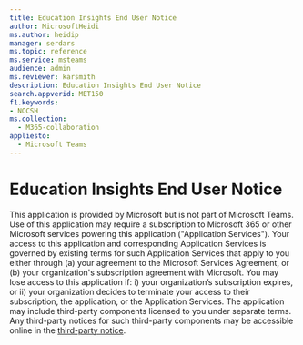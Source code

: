 ```yaml
---
title: Education Insights End User Notice
author: MicrosoftHeidi
ms.author: heidip
manager: serdars
ms.topic: reference
ms.service: msteams
audience: admin
ms.reviewer: karsmith
description: Education Insights End User Notice
search.appverid: MET150
f1.keywords:
- NOCSH
ms.collection: 
  - M365-collaboration
appliesto: 
  - Microsoft Teams
---
```


# Education Insights End User Notice

This application is provided by Microsoft but is not part of Microsoft Teams.
Use of this application may require a subscription to Microsoft 365 or other Microsoft services powering this application ("Application Services").
Your access to this application and corresponding Application Services is governed by existing terms for such Application Services that apply to you either through (a) your agreement to the Microsoft Services Agreement, or (b) your organization's subscription agreement with Microsoft.
You may lose access to this application if:  i) your organization’s subscription expires, or ii) your organization decides to terminate your access to their subscription, the application, or the Application Services. 
The application may include third-party components licensed to you under separate terms.
Any third-party notices for such third-party components may be accessible online in the [third-party notice](https://eduinsights.microsoft.com/thirdpartynotice.txt). 
